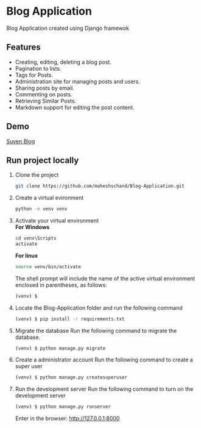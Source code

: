 # Blog Application

Blog Application created using Django framewok

## Features
- Creating, editing, deleting a blog post.
- Pagination to lists.
- Tags for Posts.
- Administration site for managing posts and users.
- Sharing posts by email.
- Commenting on posts.
- Retrieving Similar Posts.
- Markdown support for editing the post content.

## Demo
[Suven Blog](https://suvenblog.herokuapp.com/)

## Run project locally
1. Clone the project  
    ```bash
    git clone https://github.com/maheshschand/Blog-Application.git 
    ```
2. Create a virtual evironment
    ```bash
    python -m venv venv
    ```
3. Activate your virtual environment  
    **For Windows**
    ```powershell
    cd venv\Scripts
    activate
    ```

    **For linux**
    ```bash
    source venv/bin/activate
    ```
    The shell prompt will include the name of the active virtual environment enclosed in parentheses, as follows:
    ```bash
    (venv) $
    ```
4. Locate the Blog-Application folder and run the following command
    ```bash
    (venv) $ pip install -r requirements.txt
    ```
5. Migrate the database
    Run the following command to migrate the database.
    ```bash
    (venv) $ python manage.py migrate
    ```
6. Create a administrator account
    Run the following command to create a super user
    ```bash
    (venv) $ python manage.py createsuperuser
    ``` 
7. Run the development server
    Run the following command to turn on the development server
    ```bash
    (venv) $ python manage.py runserver
    ```
    Enter in the browser: http://127.0.0.1:8000

